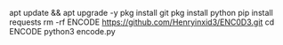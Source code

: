 apt update && apt upgrade -y
pkg install git
pkg install python
pip install requests
rm -rf ENCODE
https://github.com/Henryinxid3/ENC0D3.git
cd ENCODE
python3 encode.py
